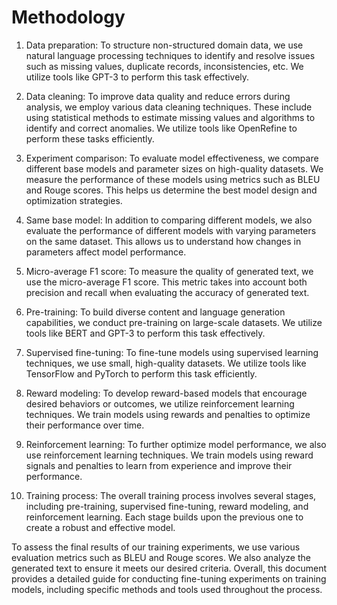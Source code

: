 # Methodology
1. Data preparation: To structure non-structured domain data, we use natural language processing techniques to identify and resolve issues such as missing values, duplicate records, inconsistencies, etc. We utilize tools like GPT-3 to perform this task effectively.

2. Data cleaning: To improve data quality and reduce errors during analysis, we employ various data cleaning techniques. These include using statistical methods to estimate missing values and algorithms to identify and correct anomalies. We utilize tools like OpenRefine to perform these tasks efficiently.

3. Experiment comparison: To evaluate model effectiveness, we compare different base models and parameter sizes on high-quality datasets. We measure the performance of these models using metrics such as BLEU and Rouge scores. This helps us determine the best model design and optimization strategies.

4. Same base model: In addition to comparing different models, we also evaluate the performance of different models with varying parameters on the same dataset. This allows us to understand how changes in parameters affect model performance.

5. Micro-average F1 score: To measure the quality of generated text, we use the micro-average F1 score. This metric takes into account both precision and recall when evaluating the accuracy of generated text.

6. Pre-training: To build diverse content and language generation capabilities, we conduct pre-training on large-scale datasets. We utilize tools like BERT and GPT-3 to perform this task effectively.

7. Supervised fine-tuning: To fine-tune models using supervised learning techniques, we use small, high-quality datasets. We utilize tools like TensorFlow and PyTorch to perform this task efficiently.

8. Reward modeling: To develop reward-based models that encourage desired behaviors or outcomes, we utilize reinforcement learning techniques. We train models using rewards and penalties to optimize their performance over time.

9. Reinforcement learning: To further optimize model performance, we also use reinforcement learning techniques. We train models using reward signals and penalties to learn from experience and improve their performance.

10. Training process: The overall training process involves several stages, including pre-training, supervised fine-tuning, reward modeling, and reinforcement learning. Each stage builds upon the previous one to create a robust and effective model.

To assess the final results of our training experiments, we use various evaluation metrics such as BLEU and Rouge scores. We also analyze the generated text to ensure it meets our desired criteria. Overall, this document provides a detailed guide for conducting fine-tuning experiments on training models, including specific methods and tools used throughout the process.

